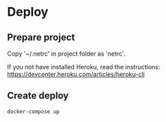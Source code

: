 # Deploy

## Prepare project

Copy '~/.netrc' in project folder as 'netrc'.

If you not have installed Heroku, read the instructions: https://devcenter.heroku.com/articles/heroku-cli


## Create deploy

~~~
docker-compose up
~~~
